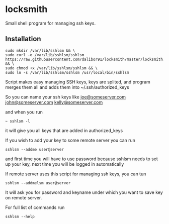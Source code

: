 # locksmith
Small shell program for managing ssh keys. 

## Installation

```
sudo mkdir /var/lib/sshlsm && \
sudo curl -o /var/lib/sshlsm/sshlsm https://raw.githubusercontent.com/dalibor91/locksmith/master/locksmith.sh && \
sudo chmod +x /var/lib/sshlsm/sshlsm && \
sudo ln -s /var/lib/sshlsm/sshlsm /usr/local/bin/sshlsm
```

Script makes easy managing SSH keys, keys are splited, and program merges them all and adds them into ~/.ssh/authorized_keys

So you can name your ssh keys like 
joe@someserver.com
john@someserver.com
kelly@someserver.com 

and when you run 
```
~ sshlsm -l 
```
it will give you all keys that are added in authorized_keys

If you wish to add your key to some remote server you can run 
```
sshlsm --addme user@server
```

and first time you will have to use password because sshlsm needs to set up your key, next time you will be logged in automatically

If remote server uses this script for managing ssh keys, you can tun 
```
sshlsm --addmelsm user@server
```
It will ask you for password and keyname under which you want to save key on remote server.

For full list of commands run 
```
sshlsm --help
``` 



